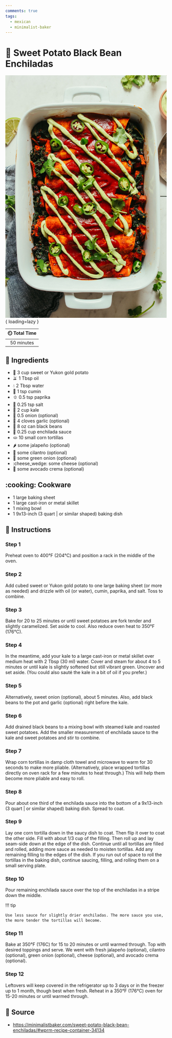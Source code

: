 ```yaml
---
comments: true
tags:
  - mexican
  - minimalist-baker
---
```

# :burrito: Sweet Potato Black Bean Enchiladas

![Sweet Potato Black Bean Enchiladas][1]{ loading=lazy }

| :timer_clock: Total Time |
|:-----------------------: |
| 50 minutes |

## :salt: Ingredients

- :sweet_potato: 3 cup sweet or Yukon gold potato
- :olive: 1 Tbsp oil
- :droplet: 2 Tbsp water
- :herb: 1 tsp cumin
- :bell_pepper: 0.5 tsp paprika
- :salt: 0.25 tsp salt
- :leafy_green: 2 cup kale
- :onion: 0.5 onion (optional)
- :garlic: 4 cloves garlic (optional)
- :canned_food: 8 oz can black beans
- :curry: 0.25 cup enchilada sauce
- :flatbread: 10 small corn tortillas
- :hot_pepper: some jalapeño (optional)
- :herb: some cilantro (optional)
- :onion: some green onion (optional)
- :cheese_wedge: some cheese (optional)
- :avocado: some avocado crema (optional)

## :cooking: Cookware

- 1 large baking sheet
- 1 large cast-iron or metal skillet
- 1 mixing bowl
- 1 9x13-inch (3 quart | or similar shaped) baking dish

## :pencil: Instructions

### Step 1

Preheat oven to 400°F (204°C) and position a rack in the middle of the oven.

### Step 2

Add cubed sweet or Yukon gold potato to one large baking sheet (or more as needed) and drizzle with oil (or water),
cumin, paprika, and salt. Toss to combine.

### Step 3

Bake for 20 to 25 minutes or until sweet potatoes are fork tender and slightly caramelized. Set aside to cool. Also
reduce oven heat to 350°F (176°C).

### Step 4

In the meantime, add your kale to a large cast-iron or metal skillet over medium heat with 2 Tbsp (30 ml) water. Cover
and steam for about 4 to 5 minutes or until kale is slightly softened but still vibrant green. Uncover and set aside.
(You could also sauté the kale in a bit of oil if you prefer.)

### Step 5

Alternatively, sweet onion (optional), about 5 minutes. Also, add black beans to the pot and garlic (optional) right
before the kale.

### Step 6

Add drained black beans to a mixing bowl with steamed kale and roasted sweet potatoes. Add the smaller measurement of
enchilada sauce to the kale and sweet potatoes and stir to combine.

### Step 7

Wrap corn tortillas in damp cloth towel and microwave to warm for 30 seconds to make more pliable. (Alternatively, place
wrapped tortillas directly on oven rack for a few minutes to heat through.) This will help them become more pliable and
easy to roll.

### Step 8

Pour about one third of the enchilada sauce into the bottom of a 9x13-inch (3 quart | or similar shaped) baking dish.
Spread to coat.

### Step 9

Lay one corn tortilla down in the saucy dish to coat. Then flip it over to coat the other side. Fill with about 1/3 cup
of the filling. Then roll up and lay seam-side down at the edge of the dish. Continue until all tortillas are filled and
rolled, adding more sauce as needed to moisten tortillas. Add any remaining filling to the edges of the dish. If you run
out of space to roll the tortillas in the baking dish, continue saucing, filling, and rolling them on a small serving
plate.

### Step 10

Pour remaining enchilada sauce over the top of the enchiladas in a stripe down the middle.

!!! tip

    Use less sauce for slightly drier enchiladas. The more sauce you use, the more tender the tortillas will become.

### Step 11

Bake at 350°F (176C) for 15 to 20 minutes or until warmed through. Top with desired toppings and serve. We went with
fresh jalapeño (optional), cilantro (optional), green onion (optional), cheese (optional), and avocado crema
(optional).

### Step 12

Leftovers will keep covered in the refrigerator up to 3 days or in the freezer up to 1 month, though best when fresh.
Reheat in a 350°F (176°C) oven for 15-20 minutes or until warmed through.

## :link: Source

- <https://minimalistbaker.com/sweet-potato-black-bean-enchiladas/#wprm-recipe-container-34134>

[1]: <../assets/images/sweet-potato-black-bean-enchiladas.jpg>
